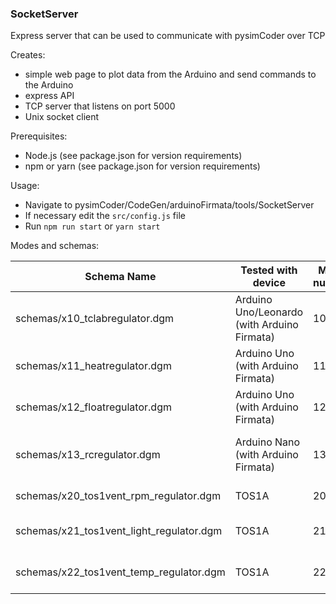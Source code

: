 ### SocketServer

Express server that can be used to communicate with pysimCoder over TCP

Creates:

- simple web page to plot data from the Arduino and send commands to the Arduino
- express API
- TCP server that listens on port 5000
- Unix socket client

Prerequisites:

- Node.js (see package.json for version requirements)
- npm or yarn (see package.json for version requirements)

Usage:

- Navigate to pysimCoder/CodeGen/arduinoFirmata/tools/SocketServer
- If necessary edit the `src/config.js` file
- Run `npm run start` or `yarn start`

Modes and schemas:

| Schema Name                              | Tested with device                          | Mode number | Experiment description               |
|------------------------------------------|---------------------------------------------|-------------|--------------------------------------|
| schemas/x10_tclabregulator.dgm           | Arduino Uno/Leonardo (with Arduino Firmata) | 10          | TC Lab 2 heaters                     |
| schemas/x11_heatregulator.dgm            | Arduino Uno (with Arduino Firmata)          | 11          | HeatShield experiment                |
| schemas/x12_floatregulator.dgm           | Arduino Uno (with Arduino Firmata)          | 12          | FloatShield experiment               |
| schemas/x13_rcregulator.dgm              | Arduino Nano (with Arduino Firmata)         | 13          | Reactor capacitor circuit experiment |
| schemas/x20_tos1vent_rpm_regulator.dgm   | TOS1A                                       | 20          | Controls vent rpm                    |
| schemas/x21_tos1vent_light_regulator.dgm | TOS1A                                       | 21          | Controls light intensity             |
| schemas/x22_tos1vent_temp_regulator.dgm  | TOS1A                                       | 22          | Controls device temperature          |
